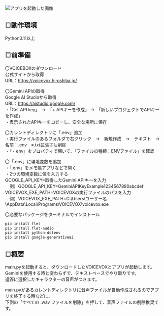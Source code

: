 ![アプリを起動した画像](image.png)

## □動作環境  
Python3.11以上

## □前準備

〇VOICEBOXのダウンロード  
公式サイトから取得  
URL：https://voicevox.hiroshiba.jp/

〇Gemini APIの取得  
Google AI Studioから取得  
URL：https://aistudio.google.com/  
・「Get API key」　→　「+ APIキーを作成」 →　「新しいプロジェクトでAPIキーを作成」  
・表示されたAPIキーをコピーし、安全な場所に保存

〇カレントディレクトリに「.env」追加  
・実行ファイルのあるフォルダで右クリック　→　新規作成　→　テキスト　→　名前：.env　※.txt拡張子も削除  
・「・env」をプロパティで開いて、「ファイルの種類：ENVファイル」を確認

〇「.env」に環境変数を追加  
・「.env」をメモ帳アプリなどで開く  
・2つの環境変数に値を入力する  
GOOGLE_API_KEY=取得したGemini APIキーを入力  
　例）GOOGLE_API_KEY=GeminiAPIKeyExample1234567890abcdef  
VOICEVOX_EXE_PATH=VOICEVOXの実行ファイルのパスを入力  
　例）VOICEVOX_EXE_PATH=C:\Users\ユーザー名\AppData\Local\Programs\VOICEVOX\voicevox.exe

〇必要なパッケージをターミナルでインストール  

```bash
pip install flet
pip install flet-audio
pip install python-dotenv
pip install google-generativeai
```

## □概要  
main.pyを起動すると、ダウンロードしたVOICEVOXとアプリが起動します。  
Geminiを使用する時と変わらずで、テキストベースでやり取りです。  
返答に選択したキャラクターの音声がつきます。

main.pyがあるカレントディレクトリに音声ファイルが自動作成されるのでアプリを終了する時などに、  
下側の「すべての .wav ファイルを削除」を押して、音声ファイルの削除推奨です。

